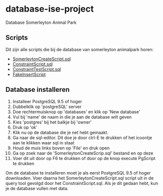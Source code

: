 # database-ise-project
Database Somerleyton Animal Park

## Scripts
Dit zijn alle scripts die bij de database van somerleyton animalpark horen:
* [SomerleytonCreateScript.sql](https://github.com/cumalikarakoc/database-ise-project/blob/master/SomerleytonCreateScript.sql)
* [ConstraintScript.sql](https://github.com/cumalikarakoc/database-ise-project/blob/master/ConstraintScript.sql)
* [ConstraintTestScript.sql](https://github.com/cumalikarakoc/database-ise-project/blob/master/ConstraintTestScript.sql)
* [FakeInsertScript](https://github.com/cumalikarakoc/database-ise-project/blob/master/FakeInsertScript.sql)

## Database installeren
1. Installeer PostgreSQL 9.5 of hoger
1. Dubbelklik op 'postgreSQL' server
1. Doe rechtermuisknop op 'databases' en klik op 'New database'
1. Vul bij 'name' de naam in die je aan de database wilt geven
1. Kies 'postgres' bij het balkje bij 'owner'
1. Druk op 'ok'
1. Klik nu op de database die je net hebt gemaakt.
1. Ga naar de sql-editor. Dit doe je door ctrl-E te drukken of het icoontje aan te klikken waar sql in staat
1. Houd de muis links boven op 'File' en druk open
1. Ga op zoek naar de 'SomerleytonCreateScrip.sql' bestand en op deze
1. Voer dit uit door op F6 te drukken of door op de knop execute PgScript te drukken

Om de database te installeren moet je als eerst PostgreSQL 9.5 of hoger downloaden. Voer daarna het SomerleytonCreateScript.sql script uit in de query tool gevolgd door het ConstraintScript.sql. Als je dit gedaan hebt, kun je de database vullen met data.
